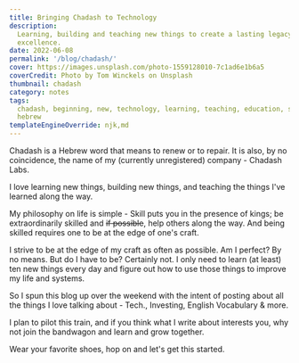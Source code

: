 ```yaml
---
title: Bringing Chadash to Technology
description:
  Learning, building and teaching new things to create a lasting legacy of
  excellence.
date: 2022-06-08
permalink: '/blog/chadash/'
cover: https://images.unsplash.com/photo-1559128010-7c1ad6e1b6a5
coverCredit: Photo by Tom Winckels on Unsplash
thumbnail: chadash
category: notes
tags:
  chadash, beginning, new, technology, learning, teaching, education, skills,
  hebrew
templateEngineOverride: njk,md
---
```


Chadash is a Hebrew word that means to renew or to repair. It is also, by no
coincidence, the name of my (currently unregistered) company - Chadash Labs.

I love learning new things, building new things, and teaching the things I've
learned along the way.

My philosophy on life is simple - Skill puts you in the presence of kings; be
extraordinarily skilled and ~~if possible~~, help others along the way. And
being skilled requires one to be at the edge of one's craft.

I strive to be at the edge of my craft as often as possible. Am I perfect? By no
means. But do I have to be? Certainly not. I only need to learn (at least) ten
new things every day and figure out how to use those things to improve my life
and systems.

So I spun this blog up over the weekend with the intent of posting about all the
things I love talking about - Tech., Investing, English Vocabulary & more.

I plan to pilot this train, and if you think what I write about interests you,
why not join the bandwagon and learn and grow together.

Wear your favorite shoes, hop on and let's get this started.
